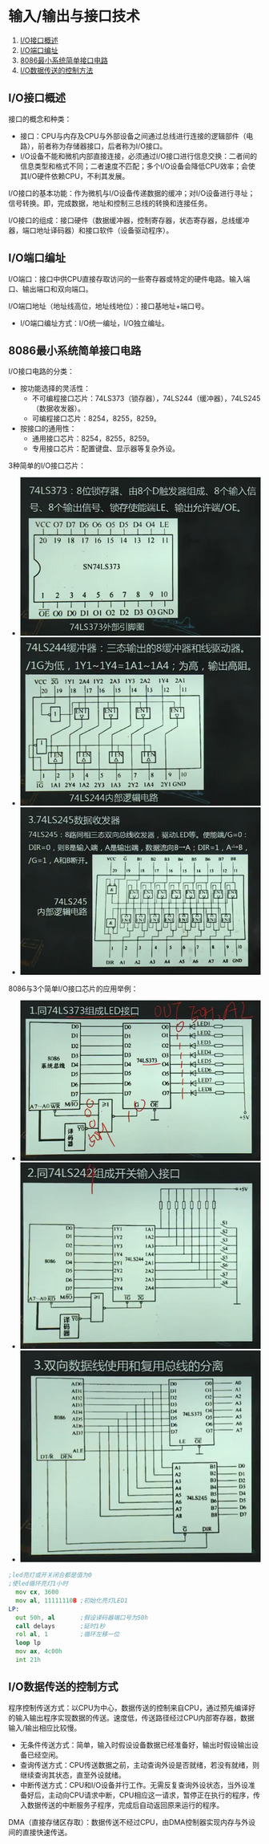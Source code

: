 # 输入/输出与接口技术

1.  [I/O接口概述](#io接口概述)
2.  [I/O端口编址](#io端口编址)
3.  [8086最小系统简单接口电路](#8086最小系统简单接口电路)
4.  [I/O数据传送的控制方法](#io数据传送的控制方式)

## I/O接口概述

接口的概念和种类：

*   接口：CPU与内存及CPU与外部设备之间通过总线进行连接的逻辑部件（电路），前者称为存储器接口，后者称为I/O接口。
*   I/O设备不能和微机内部直接连接，必须通过I/O接口进行信息交换：二者间的信息类型和格式不同；二者速度不匹配；多个I/O设备会降低CPU效率；会使其I/O硬件依赖CPU，不利其发展。

I/O接口的基本功能：作为微机与I/O设备传递数据的缓冲；对I/O设备进行寻址；信号转换。即，完成数据，地址和控制三总线的转换和连接任务。

I/O接口的组成：接口硬件（数据缓冲器，控制寄存器，状态寄存器，总线缓冲器，端口地址译码器）和接口软件（设备驱动程序）。

## I/O端口编址

I/O端口：接口中供CPU直接存取访问的一些寄存器或特定的硬件电路。输入端口、输出端口和双向端口。

I/O端口地址（地址线高位，地址线地位）：接口基地址+端口号。

*   I/O端口编址方式：I/O统一编址，I/O独立编址。

## 8086最小系统简单接口电路

I/O接口电路的分类：

*   按功能选择的灵活性：
    *   不可编程接口芯片：74LS373（锁存器），74LS244（缓冲器），74LS245（数据收发器）。
    *   可编程接口芯片：8254，8255，8259。
*   按接口的通用性：
    *   通用接口芯片：8254，8255，8259。
    *   专用接口芯片：配置键盘、显示器等复杂外设。

3种简单的I/O接口芯片：

*   ![74LS373](resources/74LS373.png)
*   ![74LS244](resources/74LS244.png)
*   ![74LS245](resources/74LS245.png)

8086与3个简单I/O接口芯片的应用举例：

*   ![LED](resources/led.png)
*   ![开关输入接口](resources/switch_input_interface.png)
*   ![双向数据线使用和复用总线的分离](resources/8086_74LS373_74LS245.png)

```asm
;led亮灯或开关闭合都是值为0
;使led循环亮灯1小时
  mov cx, 3600
  mov al, 11111110B ;初始化亮灯LED1
LP:
  out 50h, al       ;假设译码器端口号为50h
  call delays       ;延时1秒
  rol al, 1         ;循环左移一位
  loop lp
  mov ax, 4c00h
  int 21h
```

## I/O数据传送的控制方式

程序控制传送方式：以CPU为中心，数据传送的控制来自CPU，通过预先编译好的输入输出程序实现数据的传送。速度低，传送路径经过CPU内部寄存器，数据输入/输出相应比较慢。

*   无条件传送方式：简单，输入时假设设备数据已经准备好，输出时假设输出设备已经空闲。
*   查询传送方式：CPU传送数据之前，主动查询外设是否就绪，若没有就绪，则继续查询其状态，直至外设就绪。
*   中断传送方式：CPU和I/O设备并行工作。无需反复查询外设状态，当外设准备好后，主动向CPU请求中断，CPU相应这一请求，暂停正在执行的程序，传入数据传送的中断服务子程序，完成后自动返回原来运行的程序。

DMA（直接存储区存取）：数据传送不经过CPU，由DMA控制器实现内存与外设间的直接快速传送。
